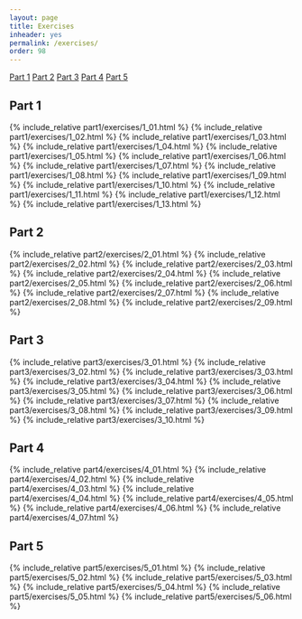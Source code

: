 ```yaml
---
layout: page
title: Exercises
inheader: yes
permalink: /exercises/
order: 98
---
```


[Part 1](#part-1)
[Part 2](#part-2)
[Part 3](#part-3)
[Part 4](#part-4)
[Part 5](#part-5)

## Part 1

{% include_relative part1/exercises/1_01.html %}
{% include_relative part1/exercises/1_02.html %}
{% include_relative part1/exercises/1_03.html %}
{% include_relative part1/exercises/1_04.html %}
{% include_relative part1/exercises/1_05.html %}
{% include_relative part1/exercises/1_06.html %}
{% include_relative part1/exercises/1_07.html %}
{% include_relative part1/exercises/1_08.html %}
{% include_relative part1/exercises/1_09.html %}
{% include_relative part1/exercises/1_10.html %}
{% include_relative part1/exercises/1_11.html %}
{% include_relative part1/exercises/1_12.html %}
{% include_relative part1/exercises/1_13.html %}

## Part 2

{% include_relative part2/exercises/2_01.html %}
{% include_relative part2/exercises/2_02.html %}
{% include_relative part2/exercises/2_03.html %}
{% include_relative part2/exercises/2_04.html %}
{% include_relative part2/exercises/2_05.html %}
{% include_relative part2/exercises/2_06.html %}
{% include_relative part2/exercises/2_07.html %}
{% include_relative part2/exercises/2_08.html %}
{% include_relative part2/exercises/2_09.html %}

## Part 3

{% include_relative part3/exercises/3_01.html %}
{% include_relative part3/exercises/3_02.html %}
{% include_relative part3/exercises/3_03.html %}
{% include_relative part3/exercises/3_04.html %}
{% include_relative part3/exercises/3_05.html %}
{% include_relative part3/exercises/3_06.html %}
{% include_relative part3/exercises/3_07.html %}
{% include_relative part3/exercises/3_08.html %}
{% include_relative part3/exercises/3_09.html %}
{% include_relative part3/exercises/3_10.html %}

## Part 4

{% include_relative part4/exercises/4_01.html %}
{% include_relative part4/exercises/4_02.html %}
{% include_relative part4/exercises/4_03.html %}
{% include_relative part4/exercises/4_04.html %}
{% include_relative part4/exercises/4_05.html %}
{% include_relative part4/exercises/4_06.html %}
{% include_relative part4/exercises/4_07.html %}

## Part 5

{% include_relative part5/exercises/5_01.html %}
{% include_relative part5/exercises/5_02.html %}
{% include_relative part5/exercises/5_03.html %}
{% include_relative part5/exercises/5_04.html %}
{% include_relative part5/exercises/5_05.html %}
{% include_relative part5/exercises/5_06.html %}
